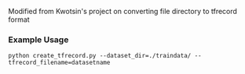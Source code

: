 Modified from Kwotsin's project on converting file directory to tfrecord format

### Example Usage
```
python create_tfrecord.py --dataset_dir=./traindata/ --tfrecord_filename=datasetname
```